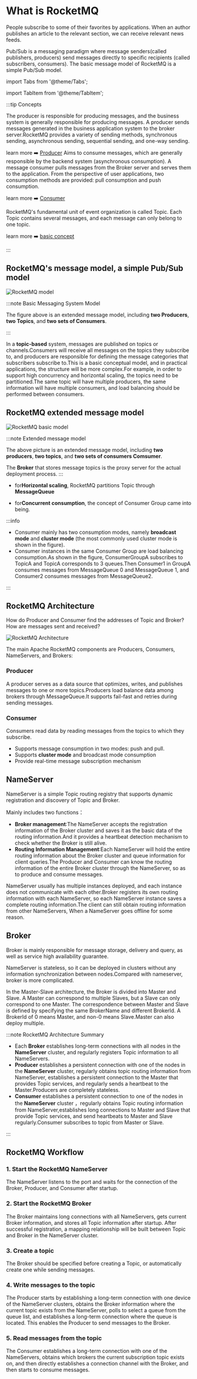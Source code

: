 # What is RocketMQ

People subscribe to some of their favorites by applications.
When an author publishes an article to the relevant section, we can receive relevant news feeds.


Pub/Sub is a messaging paradigm where message senders(called publishers, producers) send messages directly to specific recipients (called subscribers, consumers). The basic message model of RocketMQ is a simple Pub/Sub model.


import Tabs from '@theme/Tabs';	

import TabItem from '@theme/TabItem';

:::tip Concepts

<Tabs>
  <TabItem value="Producer" label="生产者" default>
   The producer is responsible for producing messages, and the business system is generally responsible for producing messages. A producer sends messages generated in the business application system to the broker server.RocketMQ provides a variety of sending methods, synchronous sending, asynchronous sending, sequential sending, and one-way sending.

learn more  ➡️ [Producer](../02-producer/04concept1.md)
  </TabItem>
  <TabItem value="Consumer" label="消费者">
   Aims to consume messages, which are generally responsible by the backend system (asynchronous consumption). A message consumer pulls messages from the Broker server and serves them to the application. From the perspective of user applications, two consumption methods are provided: pull consumption and push consumption.

learn more  ➡️ [Consumer](../03-consumer/11concept2.md)

  </TabItem>
  <TabItem value="Topic" label="主题">
  RocketMQ's fundamental unit of event organization is called Topic. Each Topic contains several messages, and each message can only belong to one topic.

learn more  ➡️ [basic concept](../02-producer/04concept1.md)

  </TabItem>
</Tabs>

:::


## RocketMQ's message model, a simple Pub/Sub model

![RocketMQ model](../picture/RocketMQ概念模型.png)





:::note Basic Messaging System Model

 The figure above is an extended message model, including **two Producers**, **two Topics**, and **two sets of Consumers**.

:::

In a **topic-based** system, messages are published on topics or channels.Consumers will receive all messages on the topics they subscribe to, and producers are responsible for defining the message categories that subscribers subscribe to.This is a basic conceptual model, and in practical applications, the structure will be more complex.For example, in order to support high concurrency and horizontal scaling, the topics need to be partitioned.The same topic will have multiple producers, the same information will have multiple consumers, and load balancing should be performed between consumers.




## RocketMQ extended message model



![RocketMQ basic model](../picture/RocketMQ基本模型.png)



:::note Extended message model

The above picture is an extended message model, including **two producers**, **two topics**, and **two sets of consumers Comsumer**.

The **Broker** that stores message topics is the proxy server for the actual deployment process.
:::

- for**Horizontal scaling**, RocketMQ partitions Topic through **MessageQueue**

- for**Concurrent consumption**, the concept of Consumer Group came into being.

:::info

- Consumer mainly has two consumption modes, namely **broadcast mode** and **cluster mode** (the most commonly used cluster mode is shown in the figure).
- Consumer instances in the same Consumer Group are load balancing consumption.As shown in the figure, ConsumerGroupA subscribes to TopicA and TopicA corresponds to 3 queues.Then Consumer1 in GroupA consumes messages from MessageQueue 0 and MessageQueue 1, and Consumer2 consumes messages from MessageQueue2.

:::

## RocketMQ Architecture

How do Producer and Consumer find the addresses of Topic and Broker? How are messages sent and received?

![RocketMQ Architecture](../picture/RocketMQ部署架构.png)

The main Apache RocketMQ components are Producers, Consumers, NameServers, and Brokers:

###  **Producer**

A  producer serves as a data source that optimizes, writes, and publishes messages to one or more  topics.Producers load balance data among brokers through MessageQueue.It supports fail-fast and retries during sending messages.

### **Consumer**

Consumers read data by reading messages from the topics to which they subscribe.

- Supports message consumption in two modes: push and pull.
- Supports **cluster mode** and broadcast mode consumption
- Provide real-time message subscription mechanism

##  **NameServer**

NameServer is a simple Topic routing registry that supports dynamic registration and discovery of Topic and Broker.

Mainly includes two functions：
- **Broker management**:The NameServer accepts the registration information of the Broker cluster and saves it as the basic data of the routing information.And it provides a heartbeat detection mechanism to check whether the Broker is still alive.
- **Routing Information Management**:Each NameServer will hold the entire routing information about the Broker cluster and queue information for client queries.The Producer and Consumer can know the routing information of the entire Broker cluster through the NameServer, so as to produce and consume messages.

NameServer usually has multiple instances deployed, and each instance does not communicate with each other.Broker registers its own routing information with each NameServer, so each NameServer instance saves a complete routing information.The client can still obtain routing information from other NameServers, When a NameServer goes offline for some reason.

##  Broker

Broker is mainly responsible for message storage, delivery and query, as well as service high availability guarantee.

NameServer is stateless, so it can be deployed in clusters without any information synchronization between nodes.Compared with nameserver, broker is more complicated.

In the Master-Slave architecture, the Broker is divided into Master and Slave.
A Master can correspond to multiple Slaves, but a Slave can only correspond to one Master.
The correspondence between Master and Slave is defined by specifying the same BrokerName and different BrokerId. A BrokerId of 0 means Master, and non-0 means Slave.Master can also deploy multiple.



:::note RocketMQ Architecture Summary

- Each **Broker** establishes long-term connections with all nodes in the **NameServer** cluster, and regularly registers Topic information to all NameServers.
- **Producer** establishes a persistent connection with one of the nodes in the **NameServer** cluster, regularly obtains topic routing information from NameServer, establishes a persistent connection to the Master that provides Topic services, and regularly sends a heartbeat to the Master.Producers are completely stateless.
- **Consumer** establishes a persistent connection to one of the nodes in the **NameServer** cluster
，regularly obtains Topic routing information from NameServer,establishes long connections to Master and Slave that provide Topic services, and send heartbeats to Master and Slave regularly.Consumer subscribes to topic from Master or Slave.

:::

## RocketMQ Workflow

### 1. Start the RocketMQ NameServer

The NameServer listens to the port and waits for the connection of the Broker, Producer, and Consumer after startup.

### 2. Start the RocketMQ Broker

The Broker maintains long connections with all NameServers, gets current Broker information, and stores all Topic information after startup. After successful registration, a mapping relationship will be built between Topic and Broker in the NameServer cluster.

### 3. Create a topic

The Broker should be specified before creating a Topic, or automatically create one while sending messages.

### 4. Write messages to the topic

The Producer starts by establishing a long-term connection with one device of the NameServer clusters, obtains the Broker information where the current topic exists from the NameServer, polls to select a queue from the queue list, and establishes a long-term connection where the queue is located. This enables the Producer to send messages to the Broker.

### 5. Read messages from the topic

The Consumer establishes a long-term connection with one of the NameServers, obtains which brokers the current subscription topic exists on, and then directly establishes a connection channel with the Broker, and then starts to consume messages.


